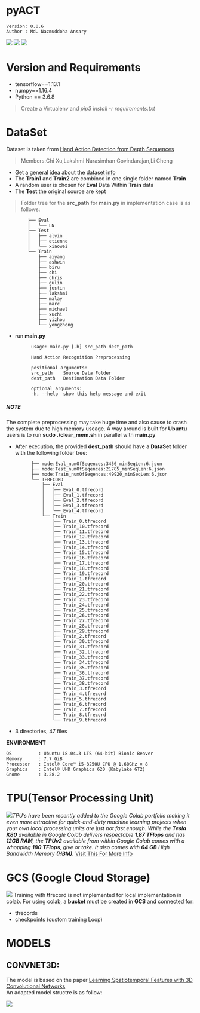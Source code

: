 # pyACT
    Version: 0.0.6    
    Author : Md. Nazmuddoha Ansary
                  
![](/info/src_img/python.ico?raw=true )
![](/info/src_img/tensorflow.ico?raw=true)
![](/info/src_img/col.ico?raw=true)

# Version and Requirements
* tensorflow==1.13.1
* numpy==1.16.4        
* Python == 3.6.8
> Create a Virtualenv and *pip3 install -r requirements.txt*

# DataSet 

Dataset is taken from [Hand Action Detection from Depth Sequences](https://web.bii.a-star.edu.sg/archive/machine_learning/Projects/behaviorAnalysis/handAction_ECHT/index.htm)
> Members:Chi Xu,Lakshmi Narasimhan Govindarajan,Li Cheng 

* Get a general idea about the [dataset info](/info/data.md) 
* The **Train1** and **Train2** are combined in one single folder named **Train**
* A random user is chosen for **Eval** Data Within **Train** data
* The **Test** the original source are kept

> Folder tree for the **src_path** for **main.py** in implementation case is as follows:


            ├── Eval
            │   └── LN
            ├── Test
            │   ├── alvin
            │   ├── etienne
            │   └── xiaowei
            └── Train
                ├── aiyang
                ├── ashwin
                ├── biru
                ├── chi
                ├── chris
                ├── gulin
                ├── justin
                ├── lakshmi
                ├── malay
                ├── marc
                ├── michael
                ├── xuchi
                ├── yizhou
                └── yongzhong

            

* run **main.py**

            usage: main.py [-h] src_path dest_path

            Hand Action Recognition Preprocessing

            positional arguments:
            src_path    Source Data Folder
            dest_path   Destination Data Folder

            optional arguments:
            -h, --help  show this help message and exit

##### NOTE
The complete preprocessing may take huge time and also cause to crash the system due to high memory useage. A way around is built for **Ubuntu** users is to run **sudo ./clear_mem.sh** in parallel with **main.py**

* After execution, the provided **dest_path** should have a **DataSet** folder with the following folder tree:


            ├── mode:Eval_numOfSeqences:3456_minSeqLen:6.json
            ├── mode:Test_numOfSeqences:21785_minSeqLen:6.json
            ├── mode:Train_numOfSeqences:49920_minSeqLen:6.json
            └── TFRECORD
                ├── Eval
                │   ├── Eval_0.tfrecord
                │   ├── Eval_1.tfrecord
                │   ├── Eval_2.tfrecord
                │   ├── Eval_3.tfrecord
                │   └── Eval_4.tfrecord
                └── Train
                    ├── Train_0.tfrecord
                    ├── Train_10.tfrecord
                    ├── Train_11.tfrecord
                    ├── Train_12.tfrecord
                    ├── Train_13.tfrecord
                    ├── Train_14.tfrecord
                    ├── Train_15.tfrecord
                    ├── Train_16.tfrecord
                    ├── Train_17.tfrecord
                    ├── Train_18.tfrecord
                    ├── Train_19.tfrecord
                    ├── Train_1.tfrecord
                    ├── Train_20.tfrecord
                    ├── Train_21.tfrecord
                    ├── Train_22.tfrecord
                    ├── Train_23.tfrecord
                    ├── Train_24.tfrecord
                    ├── Train_25.tfrecord
                    ├── Train_26.tfrecord
                    ├── Train_27.tfrecord
                    ├── Train_28.tfrecord
                    ├── Train_29.tfrecord
                    ├── Train_2.tfrecord
                    ├── Train_30.tfrecord
                    ├── Train_31.tfrecord
                    ├── Train_32.tfrecord
                    ├── Train_33.tfrecord
                    ├── Train_34.tfrecord
                    ├── Train_35.tfrecord
                    ├── Train_36.tfrecord
                    ├── Train_37.tfrecord
                    ├── Train_38.tfrecord
                    ├── Train_3.tfrecord
                    ├── Train_4.tfrecord
                    ├── Train_5.tfrecord
                    ├── Train_6.tfrecord
                    ├── Train_7.tfrecord
                    ├── Train_8.tfrecord
                    └── Train_9.tfrecord

* 3 directories, 47 files



**ENVIRONMENT**  

    OS          : Ubuntu 18.04.3 LTS (64-bit) Bionic Beaver        
    Memory      : 7.7 GiB  
    Processor   : Intel® Core™ i5-8250U CPU @ 1.60GHz × 8    
    Graphics    : Intel® UHD Graphics 620 (Kabylake GT2)  
    Gnome       : 3.28.2  


# TPU(Tensor Processing Unit)
![](/info/src_img/tpu.ico?raw=true)*TPU’s have been recently added to the Google Colab portfolio making it even more attractive for quick-and-dirty machine learning projects when your own local processing units are just not fast enough. While the **Tesla K80** available in Google Colab delivers respectable **1.87 TFlops** and has **12GB RAM**, the **TPUv2** available from within Google Colab comes with a whopping **180 TFlops**, give or take. It also comes with **64 GB** High Bandwidth Memory **(HBM)**.*
[Visit This For More Info](https://medium.com/@jannik.zuern/using-a-tpu-in-google-colab-54257328d7da)  

#  GCS (Google Cloud Storage)	
![](/info/src_img/bucket.ico?raw=true) Training with tfrecord is not implemented for local implementation in colab.	
For using colab, a **bucket** must be created in **GCS** and connected for:
* tfrecords
* checkpoints (custom training Loop)

# MODELS
## CONVNET3D:
The model is based on the paper [Learning Spatiotemporal Features with 3D Convolutional Networks](https://ieeexplore.ieee.org/document/7410867)  
An adapted model structre is as follow:

![](/info/convNet3D.png?raw=true)

